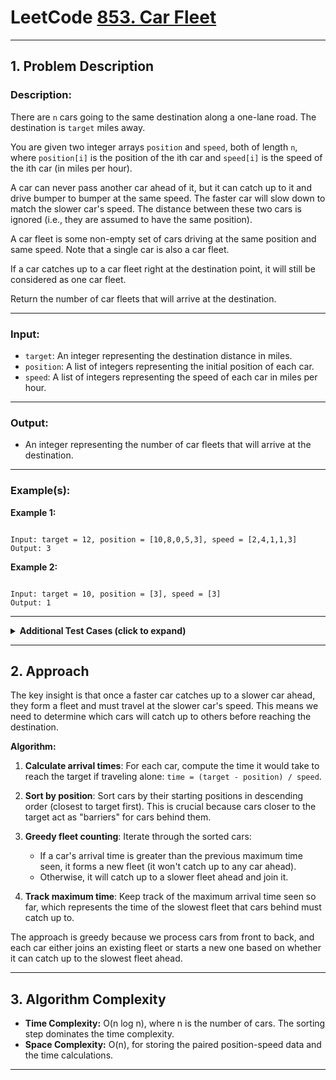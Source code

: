 # LeetCode [853. Car Fleet](https://leetcode.com/problems/car-fleet/description/)

---

## 1. Problem Description

### Description:
There are `n` cars going to the same destination along a one-lane road. The destination is `target` miles away.

You are given two integer arrays `position` and `speed`, both of length `n`, where `position[i]` is the position of the ith car and `speed[i]` is the speed of the ith car (in miles per hour).

A car can never pass another car ahead of it, but it can catch up to it and drive bumper to bumper at the same speed. The faster car will slow down to match the slower car's speed. The distance between these two cars is ignored (i.e., they are assumed to have the same position).

A car fleet is some non-empty set of cars driving at the same position and same speed. Note that a single car is also a car fleet.

If a car catches up to a car fleet right at the destination point, it will still be considered as one car fleet.

Return the number of car fleets that will arrive at the destination.

---

### Input:
- `target`: An integer representing the destination distance in miles.
- `position`: A list of integers representing the initial position of each car.
- `speed`: A list of integers representing the speed of each car in miles per hour.

---

### Output:
- An integer representing the number of car fleets that will arrive at the destination.

---

### Example(s):
**Example 1:**
```

Input: target = 12, position = [10,8,0,5,3], speed = [2,4,1,1,3]
Output: 3

```

**Example 2:**
```

Input: target = 10, position = [3], speed = [3]
Output: 1

```

---

<details>
<summary><strong>Additional Test Cases (click to expand)</strong></summary>

**Test Case 1:**
```

Input: target = 100, position = [0,2,4], speed = [4,2,1]
Output: 1
Explanation: All cars eventually form one fleet. Cars at positions 0 and 2 meet at position 4, then this fleet meets the car at position 4 at position 6.

```

**Test Case 2:**
```

Input: target = 10, position = [6,8], speed = [3,2]
Output: 2
Explanation: The car at position 8 is slower and will never be caught by the car at position 6, so they remain separate fleets.

```

</details>

---

## 2. Approach

The key insight is that once a faster car catches up to a slower car ahead, they form a fleet and must travel at the slower car's speed. This means we need to determine which cars will catch up to others before reaching the destination.

**Algorithm:**
1. **Calculate arrival times**: For each car, compute the time it would take to reach the target if traveling alone: `time = (target - position) / speed`.

2. **Sort by position**: Sort cars by their starting positions in descending order (closest to target first). This is crucial because cars closer to the target act as "barriers" for cars behind them.

3. **Greedy fleet counting**: Iterate through the sorted cars:
   - If a car's arrival time is greater than the previous maximum time seen, it forms a new fleet (it won't catch up to any car ahead).
   - Otherwise, it will catch up to a slower fleet ahead and join it.

4. **Track maximum time**: Keep track of the maximum arrival time seen so far, which represents the time of the slowest fleet that cars behind must catch up to.

The approach is greedy because we process cars from front to back, and each car either joins an existing fleet or starts a new one based on whether it can catch up to the slowest fleet ahead.

---

## 3. Algorithm Complexity

- **Time Complexity:** O(n log n), where n is the number of cars. The sorting step dominates the time complexity.
- **Space Complexity:** O(n), for storing the paired position-speed data and the time calculations.

---